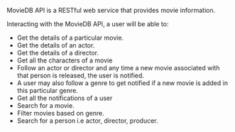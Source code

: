 MovieDB API is a RESTful web service that provides movie information.

Interacting with the MovieDB API, a user will be able to:

- Get the details of a particular movie.
- Get the details of an actor.
- Get the details of a director.
- Get all the characters of a movie
- Follow an actor or director and any time a new movie associated with that person is released, the user is notified.
- A user may also follow a genre to get notified if a new movie is added in this particular genre.
- Get all the notifications of a user
- Search for a movie.
- Filter movies based on genre.
- Search for a person i.e actor, director, producer.
